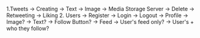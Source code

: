 1.Tweets
    -> Creating
        -> Text
        -> Image -> Media Storage Server
    -> Delete
    -> Retweeting
    -> Liking
2. Users
    -> Register
    -> Login
    -> Logout
    -> Profile
        -> Image?
        -> Text?
        -> Follow Button?
    -> Feed
        -> User's feed only?
        -> User's + who they follow?